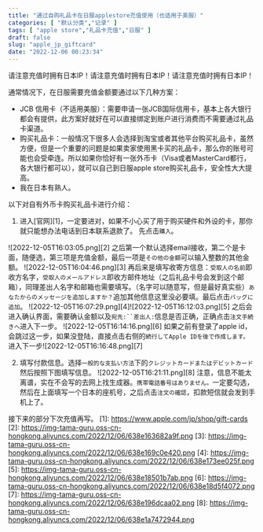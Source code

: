```yaml
---
title: "通过自购礼品卡在日服applestore充值使用（也适用于美服）"
categories: [ "默认分类","记录" ]
tags: [ "apple store","礼品卡充值","日服" ]
draft: false
slug: "apple_jp_giftcard"
date: "2022-12-06 00:23:34"
---
```


请注意充值时拥有日本IP！请注意充值时拥有日本IP！请注意充值时拥有日本IP！
<!--more-->


通常情况下，在日服需要充值金额要通过以下几种方案：

 - JCB 信用卡（不适用美服）：需要申请一张JCB国际信用卡，基本上各大银行都会有提供，此方案好就好在可以直接绑定到账户进行消费而不需要通过礼品卡渠道。
 - 购买礼品卡：一般情况下很多人会选择到淘宝或者其他平台购买礼品卡，虽然方便，但是一个重要的问题是如果卖家使用黑卡买的礼品卡，那么你的账号可能也会受牵连。所以如果你恰好有一张外币卡（Visa或者MasterCard都行，各大银行都可以），就可以自己到日服apple store购买礼品卡，安全性大大提高。
 - 我在日本有熟人。

<!--more-->

以下对自有外币卡购买礼品卡进行介绍：

 1. 进入[官网][1]，一定要进对，如果不小心买了用于购买硬件和外设的卡，那你就只能想办法电话到日本联系退款了。
先点击`購入`。

![2022-12-05T16:03:05.png][2]
之后第一个默认选择email接收，第二个是卡面，随便选，第三项是充值金额，最后一项是`その他の金額`可以输入整数的其他金额。
![2022-12-05T16:04:46.png][3]
再后来是填写收寄方信息：`受取人の名前`即收方名字，`受取人のメールアドレス`即收方邮件地址（之后礼品卡号会发到这个邮箱），同理差出人名字和邮箱也需要填写。（名字可以随意写，但是最好真实些）`あなたからのメッセージを追加しますか？`追加其他信息这里没必要填。最后点击`バッグに追加`。
![2022-12-05T16:07:29.png][4]![2022-12-05T16:12:03.png][5]
之后会进入确认界面，需要确认金额以及`宛先:``差出人:`信息是否正确，正确点击`注文手続きへ`进入下一步。
![2022-12-05T16:14:16.png][6]
如果之前有登录了apple id，会跳过这一步，如果没登陆，直接点击右侧的`続行してApple IDを後で作成します。`进入下一步![2022-12-05T16:16:48.png][7]

 2. 填写付款信息。选择`一般的な支払い方法`下的`クレジットカードまたはデビットカード`然后按照下图填写信息。
![2022-12-05T16:21:11.png][8]
注意，信息不能太离谱，实在不会写的去网上找生成器。`携帯電話番号はありません。`一定要勾选，然后在上面填写一个日本的座机号，之后点击`注文の確認`，扣款短信就会发到手机上了。


<!--more-->

接下来的部分下次充值再写。
  [1]: https://www.apple.com/jp/shop/gift-cards
  [2]: https://img-tama-guru.oss-cn-hongkong.aliyuncs.com/2022/12/06/638e163682a9f.png
  [3]: https://img-tama-guru.oss-cn-hongkong.aliyuncs.com/2022/12/06/638e169c0e420.png
  [4]: https://img-tama-guru.oss-cn-hongkong.aliyuncs.com/2022/12/06/638e173ee025f.png
  [5]: https://img-tama-guru.oss-cn-hongkong.aliyuncs.com/2022/12/06/638e18501b7ab.png
  [6]: https://img-tama-guru.oss-cn-hongkong.aliyuncs.com/2022/12/06/638e18d5f4072.png
  [7]: https://img-tama-guru.oss-cn-hongkong.aliyuncs.com/2022/12/06/638e196dcaa02.png
  [8]: https://img-tama-guru.oss-cn-hongkong.aliyuncs.com/2022/12/06/638e1a7472944.png